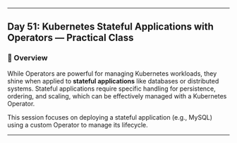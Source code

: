 ﻿---

## Day 51: Kubernetes Stateful Applications with Operators — Practical Class

### 📘 Overview

While Operators are powerful for managing Kubernetes workloads, they shine when applied to **stateful applications** like databases or distributed systems. Stateful applications require specific handling for persistence, ordering, and scaling, which can be effectively managed with a Kubernetes Operator.

This session focuses on deploying a stateful application (e.g., MySQL) using a custom Operator to manage its lifecycle.

---
